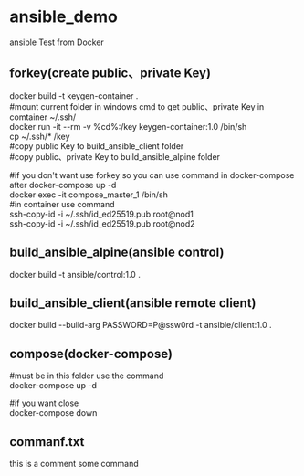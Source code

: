 # ansible_demo  
ansible Test from Docker  

## forkey(create public、private Key)  
docker build -t keygen-container .  
#mount current folder in windows cmd to get public、private Key in comtainer ~/.ssh/  
docker run -it --rm -v %cd%:/key keygen-container:1.0 /bin/sh  
cp ~/.ssh/* /key  
#copy public Key to build_ansible_client folder  
#copy public、private Key to build_ansible_alpine folder 
  
#if you don't want use forkey so you can use command in docker-compose after docker-compose up -d   
docker exec -it compose_master_1 /bin/sh   
#in  container use command  
ssh-copy-id -i ~/.ssh/id_ed25519.pub root@nod1  
ssh-copy-id -i ~/.ssh/id_ed25519.pub root@nod2  
  
## build_ansible_alpine(ansible control)  
docker build -t ansible/control:1.0 .  
  
## build_ansible_client(ansible remote client)  
docker build --build-arg PASSWORD=P@ssw0rd -t ansible/client:1.0 .  
  
## compose(docker-compose)  
#must be in this folder use the command  
docker-compose up -d  
  
#if you want close  
docker-compose down  
  
## commanf.txt  
this is a comment some command  
